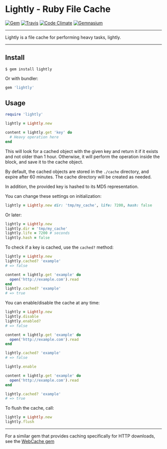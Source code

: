 Lightly - Ruby File Cache
==================================================

[![Gem](https://img.shields.io/gem/v/lightly.svg?style=flat-square)](https://rubygems.org/gems/lightly)
[![Travis](https://img.shields.io/travis/DannyBen/lightly.svg?style=flat-square)](https://travis-ci.org/DannyBen/lightly)
[![Code Climate](https://img.shields.io/codeclimate/github/DannyBen/lightly.svg?style=flat-square)](https://codeclimate.com/github/DannyBen/lightly)
[![Gemnasium](https://img.shields.io/gemnasium/DannyBen/lightly.svg?style=flat-square)](https://gemnasium.com/DannyBen/lightly)

---

Lightly is a file cache for performing heavy tasks, lightly.

---

Install
--------------------------------------------------

```
$ gem install lightly
```

Or with bundler:

```ruby
gem 'lightly'
```

Usage
--------------------------------------------------

```ruby
require 'lightly'

lightly = Lightly.new

content = lightly.get 'key' do
  # Heavy operation here
end
```

This will look for a cached object with the given key and return it 
if it exists and not older than 1 hour. Otherwise, it will perform the
operation inside the block, and save it to the cache object.

By default, the cached objects are stored in the `./cache` directory, and
expire after 60 minutes. The cache directory will be created as needed.

In addition, the provided key is hashed to its MD5 representation.

You can change these settings on initialization:

```ruby
lightly = Lightly.new dir: 'tmp/my_cache', life: 7200, hash: false
```

Or later:

```ruby
lightly = Lightly.new
lightly.dir = 'tmp/my_cache'
lightly.life = 7200 # seconds
lightly.hash = false
```

To check if a key is cached, use the `cached?` method:

```ruby
lightly = Lightly.new
lightly.cached? 'example'
# => false

content = lightly.get 'example' do
  open('http://example.com').read
end
lightly.cached? 'example'
# => true
```

You can enable/disable the cache at any time:

```ruby
lightly = Lightly.new
lightly.disable
lightly.enabled? 
# => false

content = lightly.get 'example' do
  open('http://example.com').read
end

lightly.cached? 'example'
# => false

lightly.enable

content = lightly.get 'example' do
  open('http://example.com').read
end

lightly.cached? 'example'
# => true
```

To flush the cache, call:

```ruby
lightly = Lightly.new
lightly.flush
```

---

For a similar gem that provides caching specifically for HTTP downloads,
see the [WebCache gem][1]


[1]: https://github.com/DannyBen/webcache